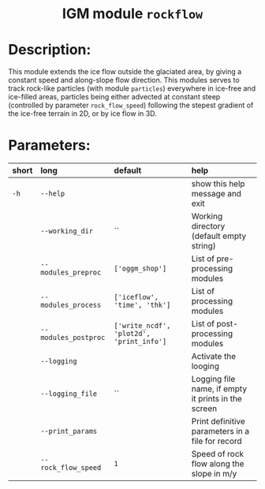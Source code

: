 
### <h1 align="center" id="title">IGM module `rockflow` </h1>

# Description:

This module extends the ice flow outside the glaciated area, by giving a constant speed and along-slope flow direction. This modules serves to track rock-like particles (with module `particles`) everywhere in ice-free and ice-filled areas, particles being either advected at constant steep (controlled by parameter `rock_flow_speed`) following the stepest gradient of the ice-free terrain in 2D, or by ice flow in 3D.
 
# Parameters: 


|short|long|default|help|
| :--- | :--- | :--- | :--- |
|`-h`|`--help`||show this help message and exit|
||`--working_dir`|``|Working directory (default empty string)|
||`--modules_preproc`|`['oggm_shop']`|List of pre-processing modules|
||`--modules_process`|`['iceflow', 'time', 'thk']`|List of processing modules|
||`--modules_postproc`|`['write_ncdf', 'plot2d', 'print_info']`|List of post-processing modules|
||`--logging`||Activate the looging|
||`--logging_file`|``|Logging file name, if empty it prints in the screen|
||`--print_params`||Print definitive parameters in a file for record|
||`--rock_flow_speed`|`1`|Speed of rock flow along the slope in m/y|
